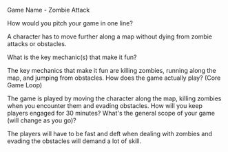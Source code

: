 Game Name - Zombie Attack

How would you pitch your game in one line?

A character has to move further along a map without dying from zombie attacks or obstacles.

What is the key mechanic(s) that make it fun?

The key mechanics that make it fun are killing zombies, running along the map, and jumping from obstacles.
How does the game actually play? (Core Game Loop)

The game is played by moving the character along the map, killing zombies when you encounter them and evading obstacles. 
How will you keep players engaged for 30 minutes? What's the general scope of your game (will change as you go)?

The players will have to be fast and deft when dealing with zombies and evading the obstacles will demand a lot of skill.
